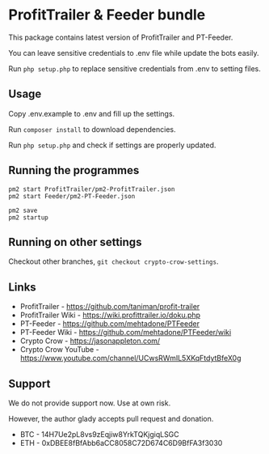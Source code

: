 # ProfitTrailer & Feeder bundle

This package contains latest version of ProfitTrailer and PT-Feeder.

You can leave sensitive credentials to .env file while update the bots easily.

Run `php setup.php` to replace sensitive credentials from .env to setting files.


## Usage

Copy .env.example to .env and fill up the settings.

Run `composer install` to download dependencies.

Run `php setup.php` and check if settings are properly updated.


## Running the programmes

```
pm2 start ProfitTrailer/pm2-ProfitTrailer.json
pm2 start Feeder/pm2-PT-Feeder.json

pm2 save
pm2 startup
```


## Running on other settings

Checkout other branches, `git checkout crypto-crow-settings`.


## Links

- ProfitTrailer - https://github.com/taniman/profit-trailer
- ProfitTrailer Wiki - https://wiki.profittrailer.io/doku.php
- PT-Feeder - https://github.com/mehtadone/PTFeeder
- PT-Feeder Wiki - https://github.com/mehtadone/PTFeeder/wiki
- Crypto Crow - https://jasonappleton.com/
- Crypto Crow YouTube - https://www.youtube.com/channel/UCwsRWmIL5XKqFtdytBfeX0g


## Support

We do not provide support now. Use at own risk.

However, the author glady accepts pull request and donation.

- BTC - 14H7Ue2pL8vs9zEqjiw8YrkTQKjgiqLSGC
- ETH - 0xDBEE8fBfAbb6aCC8058C72D674C6D9BfFA3f3030
